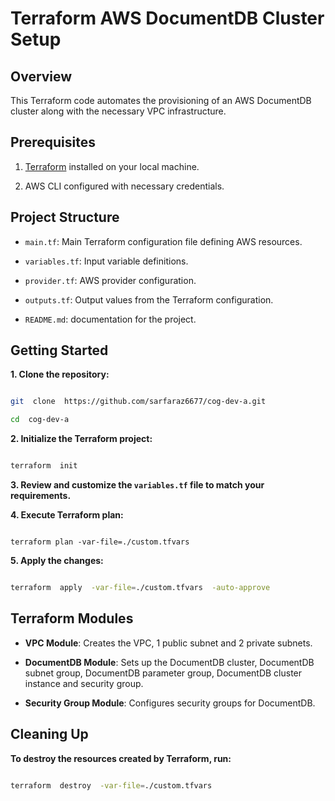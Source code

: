 

# Terraform AWS DocumentDB Cluster Setup

  

## Overview

  

This Terraform code automates the provisioning of an AWS DocumentDB cluster along with the necessary VPC infrastructure.

  

## Prerequisites

  

1. [Terraform](https://www.terraform.io/downloads.html) installed on your local machine.

  

2. AWS CLI configured with necessary credentials.

  
  

## Project Structure

  

-  `main.tf`: Main Terraform configuration file defining AWS resources.

  

-  `variables.tf`: Input variable definitions.

  

-  `provider.tf`: AWS provider configuration.

  

-  `outputs.tf`: Output values from the Terraform configuration.

  

-  `README.md`: documentation for the project.

  

## Getting Started

  

**1. Clone the repository:**

```bash

git  clone  https://github.com/sarfaraz6677/cog-dev-a.git

cd  cog-dev-a

```

**2. Initialize the Terraform project:**

```bash

terraform  init

```

**3. Review and customize the `variables.tf` file to match your requirements.**

  

**4. Execute Terraform plan:**

```

terraform plan -var-file=./custom.tfvars

```

  

**5. Apply the changes:**

```bash

terraform  apply  -var-file=./custom.tfvars  -auto-approve

```

  

## Terraform Modules

  

-  **VPC Module**: Creates the VPC, 1 public subnet and 2 private subnets.

  

-  **DocumentDB Module**: Sets up the DocumentDB cluster, DocumentDB subnet group, DocumentDB parameter group, DocumentDB cluster instance and security group.

  

-  **Security Group Module**: Configures security groups for DocumentDB.

  

## Cleaning Up

**To destroy the resources created by Terraform, run:**

  

```bash

terraform  destroy  -var-file=./custom.tfvars

```